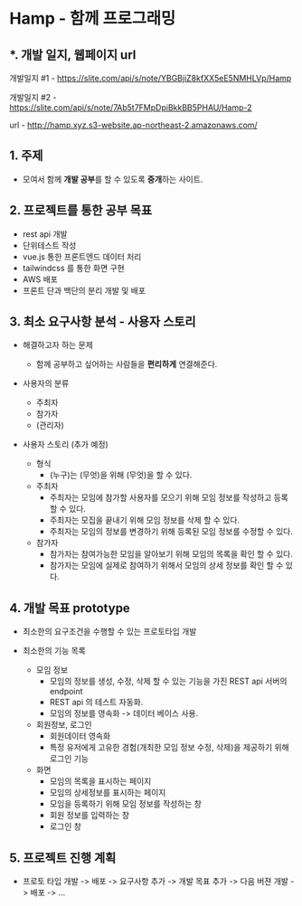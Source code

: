 # Hamp - 함께 프로그래밍

## *. 개발 일지, 웹페이지 url

개발일지 #1 - https://slite.com/api/s/note/YBGBjiZ8kfXX5eE5NMHLVp/Hamp

개발일지 #2 - https://slite.com/api/s/note/7Ab5t7FMpDpiBkkBB5PHAU/Hamp-2

url - http://hamp.xyz.s3-website.ap-northeast-2.amazonaws.com/

## 1. 주제 
- 모여서 함께 **개발 공부**를 할 수 있도록 **중개**하는 사이트.

## 2. 프로젝트를 통한 공부 목표
- rest api 개발
- 단위테스트 작성
- vue.js 통한 프론트엔드 데이터 처리
- tailwindcss 를 통한 화면 구현
- AWS 배포
- 프론트 단과 백단의 분리 개발 및 배포

## 3. 최소 요구사항 분석 - 사용자 스토리
- 해결하고자 하는 문제
	- 함께 공부하고 싶어하는 사람들을 **편리하게** 연결해준다.  

- 사용자의 분류
	- 주최자
	- 참가자
	- (관리자)

- 사용자 스토리 (추가 예정)
	- 형식
		- (누구)는 (무엇)을 위해 (무엇)을 할 수 있다.  
	- 주최자
		- 주최자는 모임에 참가할 사용자를 모으기 위해 모임 정보를 작성하고 등록 할 수 있다.
		- 주최자는 모집을 끝내기 위해 모임 정보를 삭제 할 수 있다.
		- 주최자는 모임의 정보를 변경하기 위해 등록된 모임 정보를 수정할 수 있다.
	- 참가자
		- 참가자는 참여가능한 모임을 알아보기 위해 모임의 목록을 확인 할 수 있다. 
		- 참가자는 모임에 실제로 참여하기 위해서 모임의 상세 정보를 확인 할 수 있다.  	 

## 4. 개발 목표 prototype
- 최소한의 요구조건을 수행할 수 있는 프로토타입 개발

- 최소한의 기능 목록
	- 모임 정보 
		- 모임의 정보를 생성, 수정, 삭제 할 수 있는 기능을 가진 REST api  서버의 endpoint
		- REST api 의 테스트 자동화. 
		- 모임의 정보를 영속화 -> 데이터 베이스 사용.
	- 회원정보, 로그인
		- 회원데이터 영속화
		- 특정 유저에게 고유한 경험(개최한 모임 정보 수정, 삭제)을 제공하기 위해 로그인 기능
	- 화면
		- 모임의 목록을 표시하는 페이지
		- 모임의 상세정보를 표시하는 페이지
		- 모임을 등록하기 위해 모임 정보를 작성하는 창
		- 회원 정보를 입력하는 창
		- 로그인 창       

## 5. 프로젝트 진행 계획
- 프로토 타입 개발 -> 배포 -> 요구사항 추가 -> 개발 목표 추가 -> 다음 버젼 개발 -> 배포 -> ...
